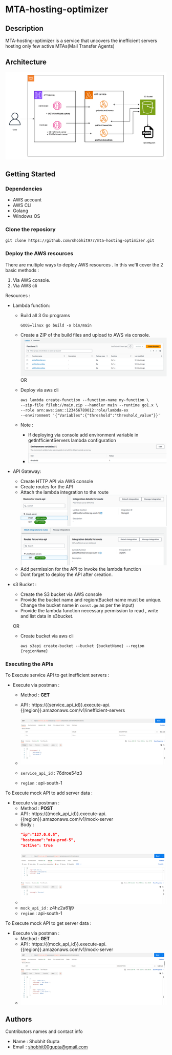 # MTA-hosting-optimizer

## Description

MTA-hosting-optimizer is a service that uncovers the inefficient servers hosting only few active MTAs(Mail Transfer Agents)

## Architecture
![](img/service-arch.png)

## Getting Started

### Dependencies

- AWS account
- AWS CLI
- Golang 
- Windows OS

### Clone the reposiory
```
git clone https://github.com/shobhit977/mta-hosting-optimizer.git
```
### Deploy the AWS resources

There are multiple ways to deploy AWS resources . In this we'll cover the 2 basic methods :
1. Via AWS console.
2. Via AWS cli

Resources :
- Lambda function:
    - Build all 3 Go programs 
        ```
        GOOS=linux go build -o bin/main
        ```
    - Create a ZIP of the build files and upload to AWS via console.
        ![](img/lambda.png)
        OR

    - Deploy via aws cli
        ```
        aws lambda create-function --function-name my-function \
        --zip-file fileb://main.zip --handler main --runtime go1.x \
        --role arn:aws:iam::123456789012:role/lambda-ex
        --environment '{"Variables":{"threshold":"threshold_value"}}'
        ```
    - Note :
        - If deploying via console add environment variable in getInfficientServers lambda configuration
        - ![](img/envVariable.png)

- API Gateway:
    - Create HTTP API via AWS console
    - Create routes for the API
    - Attach the lambda integration to the route
    ![](img/route-integration1.png)
    ![](img/route-integration2.png)
    - Add permission for the API to invoke the lambda function
    - Dont forget to deploy the API after creation.

- s3 Bucket :
    - Create the S3 bucket via AWS console 
    - Provide the bucket name and region(Bucket name must be unique. Change the bucket name in `const.go` as per the input)
    - Provide the lambda function necessary permission to read , write and list data in s3bucket.

    OR

    - Create bucket via aws cli
        ```
        aws s3api create-bucket --bucket {bucketName} --region {regionName}
        ```
 
### Executing the APIs

To Execute service API to get inefficient servers :
- Execute via postman :
    - Method : **GET**
    - API : https:/{{service_api_id}}.execute-api.{{region}}.amazonaws.com/v1/inefficient-servers
    - ![](img/getInefficientServer.png)

    - `service_api_id` : 76droe54z3
    - `region` : api-south-1

To Execute mock API to add server data :
- Execute via postman :
    - Method : **POST**
    - API : https:/{{mock_api_id}}.execute-api.{{region}}.amazonaws.com/v1/mock-server
    - Body :
        ```json
        "ip":"127.0.0.5",
        "hostname":"mta-prod-5",
        "active": true
        ```
    - ![](img/addmockdata.png)
    - `mock_api_id` : z4hz2a61j9
    - `region` : api-south-1
    
To Execute mock API to get server data :
- Execute via postman :
    - Method : **GET**
    - API : https:/{{mock_api_id}}.execute-api.{{region}}.amazonaws.com/v1/mock-server
    - ![](img/getmockdata.png)

## Authors

Contributors names and contact info

- Name : Shobhit Gupta
- Email : shobhit00gupta@gmail.com